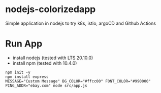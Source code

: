 # nodejs-colorizedapp
Simple application in nodejs to try k8s, istio, argoCD and Github Actions

# Run App

* install nodejs (tested with LTS 20.10.0)
* install npm (tested with 10.4.0)

```
npm init -y
npm install express
MESSAGE="Custom Message" BG_COLOR="#ffcc00" FONT_COLOR="#990000" PING_ADDR="ebay.com" node src/app.js
```
